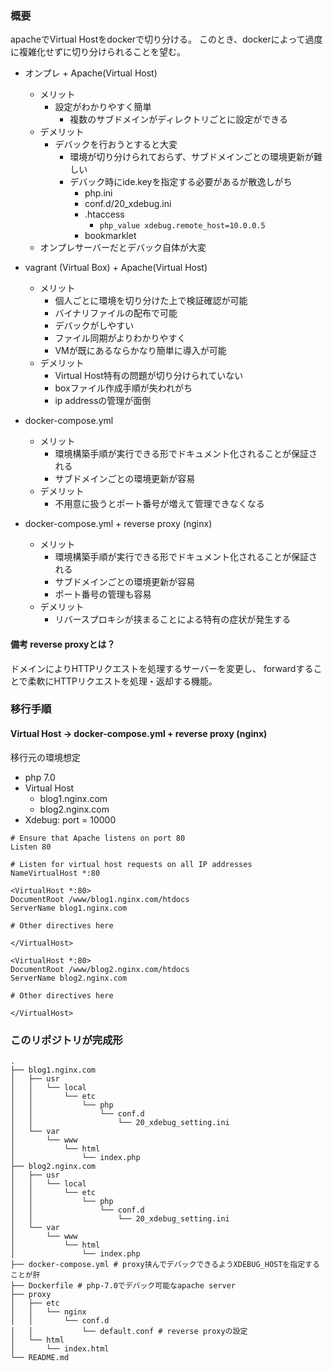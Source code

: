 ### 概要
apacheでVirtual Hostをdockerで切り分ける。
このとき、dockerによって過度に複雑化せずに切り分けられることを望む。

- オンプレ + Apache(Virtual Host) 
  - メリット
    - 設定がわかりやすく簡単
      - 複数のサブドメインがディレクトリごとに設定ができる
  - デメリット
    - デバックを行おうとすると大変
      - 環境が切り分けられておらず、サブドメインごとの環境更新が難しい
      - デバック時にide.keyを指定する必要があるが散逸しがち
        - php.ini
        - conf.d/20_xdebug.ini
        - .htaccess
          - `php_value xdebug.remote_host=10.0.0.5`
        - bookmarklet
  - オンプレサーバーだとデバック自体が大変
- vagrant (Virtual Box) + Apache(Virtual Host) 
  - メリット
    - 個人ごとに環境を切り分けた上で検証確認が可能
    - バイナリファイルの配布で可能
    - デバックがしやすい
    - ファイル同期がよりわかりやすく
    - VMが既にあるならかなり簡単に導入が可能
  - デメリット
    - Virtual Host特有の問題が切り分けられていない
    - boxファイル作成手順が失われがち
    - ip addressの管理が面倒

- docker-compose.yml
  - メリット
    - 環境構築手順が実行できる形でドキュメント化されることが保証される
    - サブドメインごとの環境更新が容易
  - デメリット
    -  不用意に扱うとポート番号が増えて管理できなくなる
    
- docker-compose.yml + reverse proxy (nginx)
  - メリット
    - 環境構築手順が実行できる形でドキュメント化されることが保証される
    - サブドメインごとの環境更新が容易
    - ポート番号の管理も容易
  - デメリット
    - リバースプロキシが挟まることによる特有の症状が発生する 
    
#### 備考 reverse proxyとは？
ドメインによりHTTPリクエストを処理するサーバーを変更し、
forwardすることで柔軟にHTTPリクエストを処理・返却する機能。

### 移行手順
#### Virtual Host -> docker-compose.yml + reverse proxy (nginx)

移行元の環境想定
- php 7.0
- Virtual Host
  - blog1.nginx.com
  - blog2.nginx.com
- Xdebug: port = 10000

```
# Ensure that Apache listens on port 80
Listen 80

# Listen for virtual host requests on all IP addresses
NameVirtualHost *:80

<VirtualHost *:80>
DocumentRoot /www/blog1.nginx.com/htdocs
ServerName blog1.nginx.com

# Other directives here

</VirtualHost>

<VirtualHost *:80>
DocumentRoot /www/blog2.nginx.com/htdocs
ServerName blog2.nginx.com

# Other directives here

</VirtualHost>
```

### このリポジトリが完成形
```
.
├── blog1.nginx.com
│   ├── usr
│   │   └── local
│   │       └── etc
│   │           └── php
│   │               └── conf.d
│   │                   └── 20_xdebug_setting.ini 
│   └── var
│       └── www
│           └── html
│               └── index.php
├── blog2.nginx.com
│   ├── usr
│   │   └── local
│   │       └── etc
│   │           └── php
│   │               └── conf.d
│   │                   └── 20_xdebug_setting.ini
│   └── var
│       └── www
│           └── html
│               └── index.php
├── docker-compose.yml # proxy挟んでデバックできるようXDEBUG_HOSTを指定することが肝
├── Dockerfile # php-7.0でデバック可能なapache server
├── proxy
│   ├── etc
│   │   └── nginx
│   │       └── conf.d
│   │           └── default.conf # reverse proxyの設定
│   └── html
│       └── index.html
└── README.md
```

